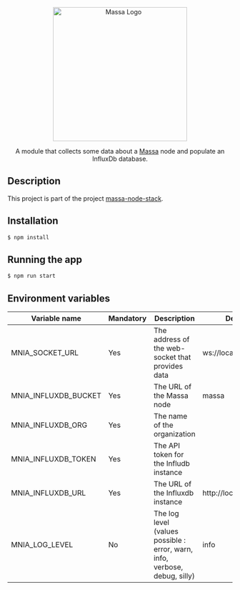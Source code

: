 <p align="center">
  <a href="https://massa.net/" target="blank"><img src="https://massa.net/_nuxt/img/logo_massa.989057b.webp" width="300" alt="Massa Logo" /></a>
</p>

<p align="center">A module that collects some data about a <a href="https://massa.net/" target="_blank">Massa</a> node and populate an InfluxDb database.</p>

## Description

This project is part of the project [massa-node-stack](https://github.com/fsidhoum/massa-node-stack).

## Installation

```bash
$ npm install
```

## Running the app

```bash
$ npm run start
```

## Environment variables

| Variable name        | Mandatory | Description                                                                | Default               |
|----------------------|-----------|----------------------------------------------------------------------------|-----------------------|
| MNIA_SOCKET_URL      | Yes       | The address of the web-socket that provides data                           | ws://localhost:3000   |
| MNIA_INFLUXDB_BUCKET | Yes       | The URL of the Massa node                                                  | massa                 |
| MNIA_INFLUXDB_ORG    | Yes       | The name of the organization                                               |                       |
| MNIA_INFLUXDB_TOKEN  | Yes       | The API token for the Infludb instance                                     |                       |
| MNIA_INFLUXDB_URL    | Yes       | The URL of the Influxdb instance                                           | http://localhost:8086 |
| MNIA_LOG_LEVEL       | No        | The log level (values possible : error, warn, info, verbose, debug, silly) | info                  |
